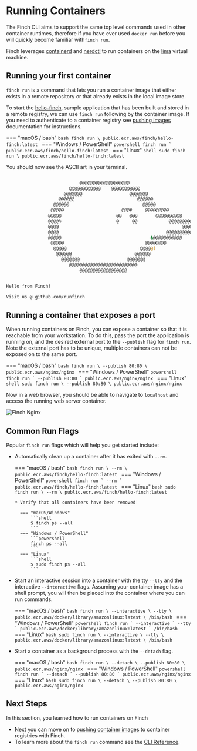 # Running Containers

The Finch CLI aims to support the same top level commands used in other
container runtimes, therefore if you have ever used `docker run` before you will
quickly become familiar with`finch run`.

Finch leverages [containerd](https://github.com/containerd/containerd) and
[nerdctl](https://github.com/containerd/nerdctl) to run containers on the
[lima](https://github.com/lima-vm/lima) virtual machine.

## Running your first container

`finch run` is a command that lets you run a container image that either exists
in a remote repository or that already exists in the local image store.

To start the
[hello-finch](https://github.com/runfinch/finch/tree/main/contrib/hello-finch),
sample application that has been built and stored in a remote registry, we can
use `finch run` following by the container image. If you need to authenticate to
a container registry see [pushing
images](../pushing-images/#authenticating-to-a-container-registry) documentation
for instructions.

=== "macOS / bash"
    ```bash
    finch run \
        public.ecr.aws/finch/hello-finch:latest
    ```
=== "Windows / PowerShell"
    ```powershell
    finch run `
        public.ecr.aws/finch/hello-finch:latest
    ```
=== "Linux"
    ```shell
    sudo finch run \
        public.ecr.aws/finch/hello-finch:latest
    ```


You should now see the ASCII art in your terminal.

```bash

                            @@@@@@@@@@@@@@@@@@@
                        @@@@@@@@@@@@    @@@@@@@@@@@
                      @@@@@@@                  @@@@@@@
                    @@@@@@                        @@@@@@
                  @@@@@@                            @@@@@
                 @@@@@                      @@@#     @@@@@@@@@
                @@@@@                     @@   @@@       @@@@@@@@@@
                @@@@%                     @     @@            @@@@@@@@@@@
                @@@@                                               @@@@@@@@
                @@@@                                         @@@@@@@@@@@&
                @@@@@                                  &@@@@@@@@@@@
                 @@@@@                               @@@@@@@@
                  @@@@@                            @@@@@(
                   @@@@@@                        @@@@@@
                     @@@@@@@                  @@@@@@@
                        @@@@@@@@@@@@@@@@@@@@@@@@@@
                            @@@@@@@@@@@@@@@@@@


Hello from Finch!

Visit us @ github.com/runfinch
```

## Running a container that exposes a port

When running containers on Finch, you can expose a container so that it is
reachable from your workstation. To do this, pass the port the application is
running on, and the desired external port to the `--publish` flag for `finch
run`. Note the external port has to be unique, multiple containers can not be
exposed on to the same port.

=== "macOS / bash"
    ```bash
    finch run \
        --publish 80:80 \
        public.ecr.aws/nginx/nginx
    ```
=== "Windows / PowerShell"
    ```powershell
    finch run `
        --publish 80:80 `
        public.ecr.aws/nginx/nginx
    ```
=== "Linux"
    ```shell
    sudo finch run \
        --publish 80:80 \
        public.ecr.aws/nginx/nginx
    ```

Now in a web browser, you should be able to
navigate to `localhost` and access the running web server container.

![Finch Nginx](/assets/finch_running_nginx.png "Finch Nginx")

## Common Run Flags

Popular `finch run` flags which will help you get started include:

* Automatically clean up a container after it has exited with `--rm`.

    === "macOS / bash"
        ```bash
        finch run \
            --rm \
            public.ecr.aws/finch/hello-finch:latest
        ```
    === "Windows / PowerShell"
        ```powershell
        finch run `
            --rm `
            public.ecr.aws/finch/hello-finch:latest
        ```
    === "Linux"
        ```bash
        sudo finch run \
            --rm \
            public.ecr.aws/finch/hello-finch:latest
        ```

      * Verify that all containers have been removed

        === "macOS/Windows"
            ```shell
            $ finch ps --all
            ```
        === "Windows / PowerShell"
            ```powershell
            finch ps --all
            ```
        === "Linux"
            ```shell
            $ sudo finch ps --all
            ```

* Start an interactive session into a container with the tty `--tty` and the
  interactive `--interactive` flags. Assuming your container image has a shell
  prompt, you will then be placed into the container where you can run commands.

    === "macOS / bash"
        ```bash
        finch run \
            --interactive \
            --tty \
            public.ecr.aws/docker/library/amazonlinux:latest \
            /bin/bash
        ```
    === "Windows / PowerShell"
        ```powershell
        finch run `
            --interactive `
            --tty `
            public.ecr.aws/docker/library/amazonlinux:latest `
            /bin/bash
        ```
    === "Linux"
        ```bash
        sudo finch run \
            --interactive \
            --tty \
            public.ecr.aws/docker/library/amazonlinux:latest \
            /bin/bash
        ```

* Start a container as a background process with the `--detach` flag.

    === "macOS / bash"
        ```bash
        finch run \
            --detach \
            --publish 80:80 \
            public.ecr.aws/nginx/nginx
        ```
    === "Windows / PowerShell"
        ```powershell
        finch run `
            --detach `
            --publish 80:80 `
            public.ecr.aws/nginx/nginx
        ```
    === "Linux"
        ```bash
        sudo finch run \
            --detach \
            --publish 80:80 \
            public.ecr.aws/nginx/nginx
        ```


## Next Steps

In this section, you learned how to run containers on Finch

* Next you can move on to [pushing container images](../pushing-images/) to
  container registries with Finch.
* To learn more about the `finch run` command see the [CLI
  Reference](../../cli-reference/finch_run/).
